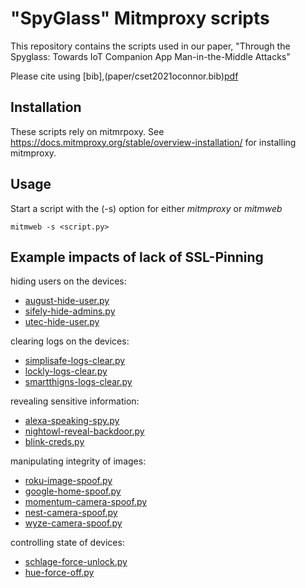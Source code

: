 # "SpyGlass" Mitmproxy scripts

This repository contains the scripts used in our paper, "Through the Spyglass: Towards IoT Companion App Man-in-the-Middle Attacks" 

Please cite using [bib],(paper/cset2021oconnor.bib)[pdf](paper/cset2021oconnor.pdf)

## Installation

These scripts rely on mitmrpoxy. See <https://docs.mitmproxy.org/stable/overview-installation/> for installing mitmproxy. 

## Usage

Start a script with the (-s) option for either *mitmproxy* or *mitmweb*

```
mitmweb -s <script.py>
```

## Example impacts of lack of SSL-Pinning

hiding users on the devices:
- [august-hide-user.py](code/august-hide-user.py) 
- [sifely-hide-admins.py](code/sifely-hide-admins.py)
- [utec-hide-user.py](code/utec-hide-user.py)

clearing logs on the devices:
- [simplisafe-logs-clear.py](code/simplisafe-logs-clear.py)
- [lockly-logs-clear.py](code/lockly-logs-clear.py)
- [smartthigns-logs-clear.py](code/smartthigns-logs-clear.py)

revealing sensitive information:
- [alexa-speaking-spy.py](code/alexa-speaking-spy.py)
- [nightowl-reveal-backdoor.py](code/nightowl-reveal-backdoor.py)
- [blink-creds.py](code/blink-creds.py)

manipulating integrity of images:
- [roku-image-spoof.py](code/roku-image-spoof.py)
- [google-home-spoof.py](code/google-home-spoof.py)
- [momentum-camera-spoof.py](code/momentum-camera-spoof.py)
- [nest-camera-spoof.py](code/nest-camera-spoof.py)
- [wyze-camera-spoof.py](code/wyze-camera-spoof.py)

controlling state of devices:
- [schlage-force-unlock.py](code/schlage-force-unlock.py)
- [hue-force-off.py](code/hue-force-off.py)  


